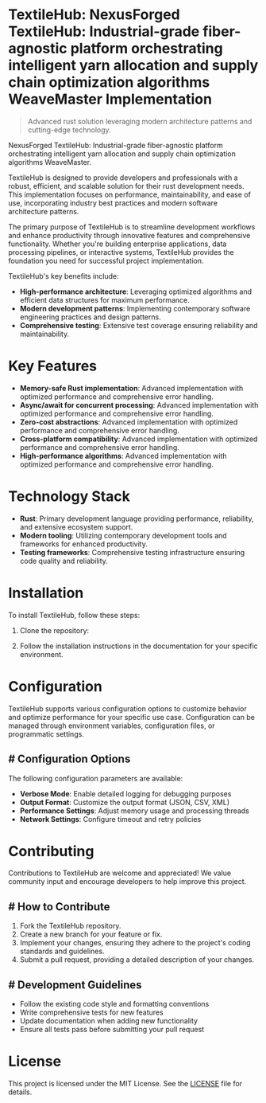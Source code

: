 <!-- fallback_TextileHub_20250803024028_47055 -->

# TextileHub: NexusForged TextileHub: Industrial-grade fiber-agnostic platform orchestrating intelligent yarn allocation and supply chain optimization algorithms WeaveMaster Implementation
> Advanced rust solution leveraging modern architecture patterns and cutting-edge technology.

NexusForged TextileHub: Industrial-grade fiber-agnostic platform orchestrating intelligent yarn allocation and supply chain optimization algorithms WeaveMaster.

TextileHub is designed to provide developers and professionals with a robust, efficient, and scalable solution for their rust development needs. This implementation focuses on performance, maintainability, and ease of use, incorporating industry best practices and modern software architecture patterns.

The primary purpose of TextileHub is to streamline development workflows and enhance productivity through innovative features and comprehensive functionality. Whether you're building enterprise applications, data processing pipelines, or interactive systems, TextileHub provides the foundation you need for successful project implementation.

TextileHub's key benefits include:

* **High-performance architecture**: Leveraging optimized algorithms and efficient data structures for maximum performance.
* **Modern development patterns**: Implementing contemporary software engineering practices and design patterns.
* **Comprehensive testing**: Extensive test coverage ensuring reliability and maintainability.

# Key Features

* **Memory-safe Rust implementation**: Advanced implementation with optimized performance and comprehensive error handling.
* **Async/await for concurrent processing**: Advanced implementation with optimized performance and comprehensive error handling.
* **Zero-cost abstractions**: Advanced implementation with optimized performance and comprehensive error handling.
* **Cross-platform compatibility**: Advanced implementation with optimized performance and comprehensive error handling.
* **High-performance algorithms**: Advanced implementation with optimized performance and comprehensive error handling.

# Technology Stack

* **Rust**: Primary development language providing performance, reliability, and extensive ecosystem support.
* **Modern tooling**: Utilizing contemporary development tools and frameworks for enhanced productivity.
* **Testing frameworks**: Comprehensive testing infrastructure ensuring code quality and reliability.

# Installation

To install TextileHub, follow these steps:

1. Clone the repository:


2. Follow the installation instructions in the documentation for your specific environment.

# Configuration

TextileHub supports various configuration options to customize behavior and optimize performance for your specific use case. Configuration can be managed through environment variables, configuration files, or programmatic settings.

## # Configuration Options

The following configuration parameters are available:

* **Verbose Mode**: Enable detailed logging for debugging purposes
* **Output Format**: Customize the output format (JSON, CSV, XML)
* **Performance Settings**: Adjust memory usage and processing threads
* **Network Settings**: Configure timeout and retry policies

# Contributing

Contributions to TextileHub are welcome and appreciated! We value community input and encourage developers to help improve this project.

## # How to Contribute

1. Fork the TextileHub repository.
2. Create a new branch for your feature or fix.
3. Implement your changes, ensuring they adhere to the project's coding standards and guidelines.
4. Submit a pull request, providing a detailed description of your changes.

## # Development Guidelines

* Follow the existing code style and formatting conventions
* Write comprehensive tests for new features
* Update documentation when adding new functionality
* Ensure all tests pass before submitting your pull request

# License

This project is licensed under the MIT License. See the [LICENSE](https://github.com/gary111868/TextileHub/blob/main/LICENSE) file for details.
